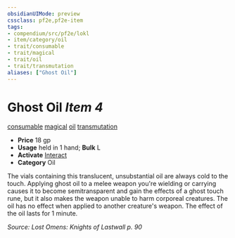 ```yaml
---
obsidianUIMode: preview
cssclass: pf2e,pf2e-item
tags:
- compendium/src/pf2e/lokl
- item/category/oil
- trait/consumable
- trait/magical
- trait/oil
- trait/transmutation
aliases: ["Ghost Oil"]
---
```

# Ghost Oil *Item 4*  
[consumable](../../../Rules/traits/consumable.md)  [magical](../../../Rules/traits/magical.md)  [oil](../../../Rules/traits/oil.md)  [transmutation](../../../Rules/traits/transmutation.md)  

- **Price** 18 gp
- **Usage** held in 1 hand; **Bulk** L
- **Activate** [Interact](../../../Rules/actions/interact.md)
- **Category** Oil

The vials containing this translucent, unsubstantial oil are always cold to the touch. Applying ghost oil to a melee weapon you're wielding or carrying causes it to become semitransparent and gain the effects of a ghost touch rune, but it also makes the weapon unable to harm corporeal creatures. The oil has no effect when applied to another creature's weapon. The effect of the oil lasts for 1 minute.

*Source: Lost Omens: Knights of Lastwall p. 90*